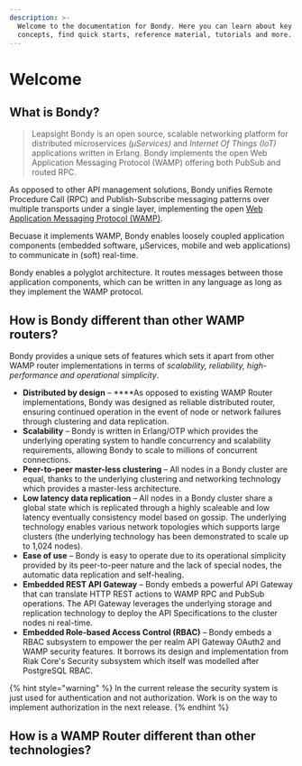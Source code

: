```yaml
---
description: >-
  Welcome to the documentation for Bondy. Here you can learn about key Bondy
  concepts, find quick starts, reference material, tutorials and more.
---
```


# Welcome

## What is Bondy?

> Leapsight Bondy is an open source, scalable networking platform for distributed microservices _\(µServices\)_ and _Internet Of Things \(IoT\)_ applications written in Erlang. Bondy implements the open Web Application Messaging Protocol \(WAMP\) offering both PubSub and routed RPC.

As opposed to other API management solutions, Bondy unifies Remote Procedure Call \(RPC\) and Publish-Subscribe messaging patterns over multiple transports under a single layer, implementing the open [Web Application Messaging Protocol \(WAMP\)](using/introduction_to_wamp.md).

Becuase it implements WAMP, Bondy enables loosely coupled application components \(embedded software, µServices, mobile and web applications\) to communicate in \(soft\) real-time.

Bondy enables a polyglot architecture. It routes messages between those application components, which can be written in any language as long as they implement the WAMP protocol.

## How is Bondy different than other WAMP routers?

Bondy provides a unique sets of features which sets it apart from other WAMP router implementations in terms of _scalability, reliability, high-performance and operational simplicity_.

* **Distributed by design** – ****As opposed to existing WAMP Router implementations, Bondy was designed as reliable distributed router, ensuring continued operation in the event of node or network failures through clustering and data replication. 
* **Scalability** – Bondy is written in Erlang/OTP which provides the underlying operating system to handle concurrency and scalability requirements, allowing Bondy to scale to millions of concurrent connections.
* **Peer-to-peer master-less clustering** – All nodes in a Bondy cluster are equal, thanks to the underlying clustering and networking technology which provides a master-less architecture.
* **Low latency data replication** – All nodes in a Bondy cluster share a global state which is replicated through a highly scaleable and low latency eventually consistency model based on gossip. The underlying technology enables various network topologies which supports large clusters \(the underlying technology has been demonstrated to scale up to 1,024 nodes\). 
* **Ease of use** – Bondy is easy to operate due to its operational simplicity provided by its peer-to-peer nature and the lack of special nodes, the automatic data replication and self-healing.
* **Embedded REST API Gateway** – Bondy embeds a powerful API Gateway that can translate HTTP REST actions to WAMP RPC and PubSub operations. The API Gateway leverages the underlying storage and replication technology to deploy the API Specifications to the cluster nodes ni real-time.
* **Embedded Role-based Access Control \(RBAC\)** – Bondy embeds a RBAC subsystem to empower the per realm API Gateway OAuth2 and WAMP security features. It borrows its design and implementation from Riak Core's Security subsystem which itself was modelled after PostgreSQL RBAC.

{% hint style="warning" %}
In the current release the security system is just used for authentication and not authorization. Work is on the way to implement authorization in the next release.
{% endhint %}

## How is a WAMP Router different than other technologies?



